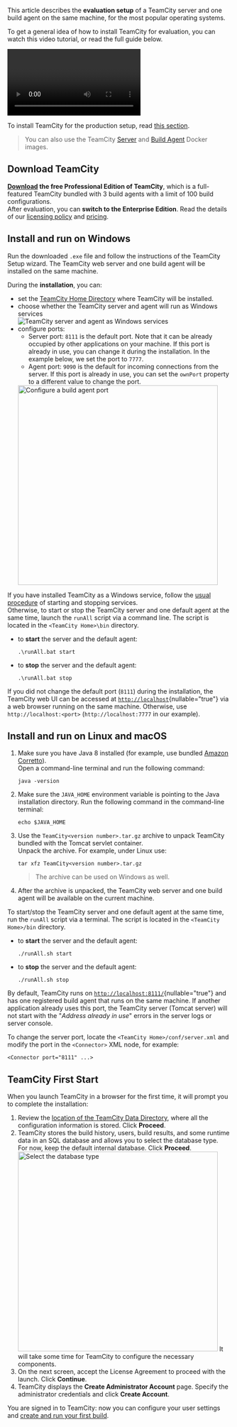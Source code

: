 [//]: # (title: Quick Setup Guide)
[//]: # (auxiliary-id: Quick Setup Guide)

This article describes the __evaluation setup__ of a TeamCity server and one build agent on the same machine, for the most popular operating systems.

To get a general idea of how to install TeamCity for evaluation, you can watch this video tutorial, or read the full guide below.

<video href="5Akqy-vEFr0"
       title="TeamCity Installation and initial setup"/>

To install TeamCity for the production setup, read [this section](install-and-start-teamcity-server.md).

>You can also use the TeamCity [Server](https://hub.docker.com/r/jetbrains/teamcity-server/) and [Build Agent](https://hub.docker.com/r/jetbrains/teamcity-agent/) Docker images.

## Download TeamCity

__[Download](https://www.jetbrains.com/teamcity/download/) the free Professional Edition of TeamCity__, which is a full-featured TeamCity bundled with 3 build agents with a limit of 100 build configurations.  
After evaluation, you can __switch to the Enterprise Edition__. Read the details of our [licensing policy](licensing-policy.md) and [pricing](https://www.jetbrains.com/teamcity/buy/).

## Install and run on Windows

Run the downloaded `.exe` file and follow the instructions of the TeamCity Setup wizard. The TeamCity web server and one build agent will be installed on the same machine.

During the __installation__, you can:
* set the [TeamCity Home Directory](teamcity-home-directory.md) where TeamCity will be installed.
* choose whether the TeamCity server and agent will run as Windows services    
   <img src="installAsWinServicepng.png" alt="TeamCity server and agent as Windows services"/>
* configure ports:      
   * Server port: `8111` is the default port. Note that it can be already occupied by other applications on your machine. If this port is already in use, you can change it during the installation. In the example below, we set the port to `7777`.
   * Agent port: `9090` is the default for incoming connections from the server. If this port is already in use, you can set the `ownPort` property to a different value to change the port.   
   <img src="configure-agent-port.png" alt="Configure a build agent port" width="450"/>
     
If you have installed TeamCity as a Windows service, follow the [usual procedure](https://bit.ly/2yJF87R) of starting and stopping services.  
Otherwise, to start or stop the TeamCity server and one default agent at the same time, launch the `runAll` script via a command line. The script is located in the `<TeamCity Home>\bin` directory.

* to __start__ the server and the default agent:
    ```Shell
    .\runAll.bat start
    ```
* to __stop__ the server and the default agent:
    ```Shell
    .\runAll.bat stop
    ```

If you did not change the default port (`8111`) during the installation, the TeamCity web UI can be accessed at [`http://localhost`](http://localhost/){nullable="true"} via a web browser running on the same machine. Otherwise, use `http://localhost:<port>` (`http://localhost:7777` in our example).

## Install and run on Linux and macOS

1. Make sure you have Java 8 installed (for example, use bundled [Amazon Corretto](https://aws.amazon.com/corretto/)).   
   Open a command-line terminal and run the following command:   
    ```Shell
    java -version
    ```
2. Make sure the `JAVA_HOME` environment variable is pointing to the Java installation directory. Run the following command in the command-line terminal:   
    ```Shell
    echo $JAVA_HOME
    ```
3. Use the `TeamCity<version number>.tar.gz` archive to unpack TeamCity bundled with the Tomcat servlet container.   
   Unpack the archive. For example, under Linux use:   
   ```Shell
   tar xfz TeamCity<version number>.tar.gz
   ```
   >The archive can be used on Windows as well.
4. After the archive is unpacked, the TeamCity web server and one build agent will be available on the current machine.

To start/stop the TeamCity server and one default agent at the same time, run the `runAll` script via a terminal. The script is located in the `<TeamCity Home>/bin` directory.

* to __start__ the server and the default agent:
    ```Shell
    ./runAll.sh start
    ```
* to __stop__ the server and the default agent:
    ```Shell
    ./runAll.sh stop
    ```

By default, TeamCity runs on [`http://localhost:8111/`](http://localhost:8111/){nullable="true"} and has one registered build agent that runs on the same machine. If another application already uses this port, the TeamCity server (Tomcat server) will not start with the "_Address already in use_" errors in the server logs or server console.

To change the server port, locate the `<TeamCity Home>/conf/server.xml` and modify the port in the `<Connector>` XML node, for example:

```Shell
<Connector port="8111" ...>

```

## TeamCity First Start

When you launch TeamCity in a browser for the first time, it will prompt you to complete the installation:
1. Review the [location of the TeamCity Data Directory](teamcity-data-directory.md#Configuring+Location), where all the configuration information is stored. Click __Proceed__.
2. TeamCity stores the build history, users, build results, and some runtime data in an SQL database and allows you to select the database type.   
   For now, keep the default internal database. Click __Proceed__.   
   <img src="default-DB.png" alt="Select the database type" width="450"/>
   It will take some time for TeamCity to configure the necessary components.
3. On the next screen, accept the License Agreement to proceed with the launch. Click __Continue__.
4. TeamCity displays the __Create Administrator Account__ page. Specify the administrator credentials and click __Create Account__.  

You are signed in to TeamCity: now you can configure your user settings and [create and run your first build](configure-and-run-your-first-build.md).

